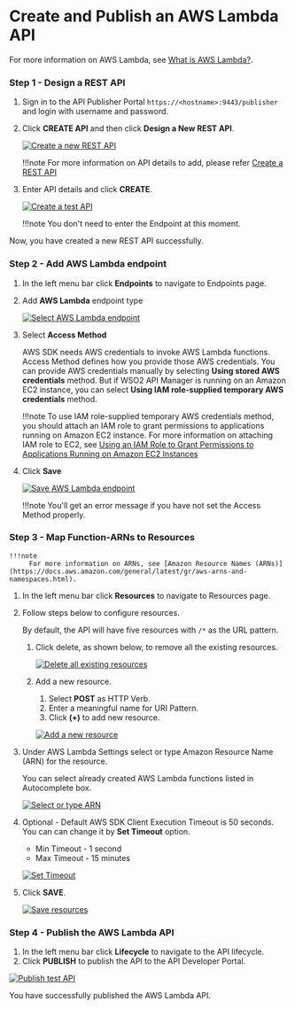 # Create and Publish an AWS Lambda API

For more information on AWS Lambda, see [What is AWS Lambda?](https://docs.aws.amazon.com/lambda/latest/dg/welcome.html).

### Step 1 - Design a REST API

1. Sign in to the API Publisher Portal `https://<hostname>:9443/publisher` and login with username and password.

2. Click **CREATE API** and then click **Design a New REST API**.

    [![Create a new REST API]({{base_path}}/assets/img/Learn/create-api-design-rest-api-link.png)]({{base_path}}/assets/img/Learn/create-a-rest-api.jpg)

    !!!note
         For more information on API details to add, please refer [Create a REST API]({{base_path}}/Learn/DesignAPI/CreateAPI/create-a-rest-api)

3. Enter API details and click **CREATE**.  

    [![Create a test API]({{base_path}}/assets/img/Learn/create-test-api.png)]({{base_path}}/assets/img/Learn/create-test-api.png)

    !!!note
         You don't need to enter the Endpoint at this moment.

Now, you have created a new REST API successfully. 

### Step 2 - Add AWS Lambda endpoint

1. In the left menu bar click **Endpoints** to navigate to Endpoints page.
2. Add **AWS Lambda** endpoint type

    [![Select AWS Lambda endpoint]({{base_path}}/assets/img/Learn/Tutorials/endpoint-select-awslambda-endpoint.png)]({{base_path}}/assets/img/Learn/Tutorials/endpoint-select-awslambda-endpoint.png)

3. Select **Access Method**

    AWS SDK needs AWS credentials to invoke AWS Lambda functions. Access Method defines how you provide those AWS credentials. You can provide AWS credentials manually by selecting **Using stored AWS credentials** method. But if WSO2 API Manager is running on an Amazon EC2 instance, you can select **Using IAM role-supplied temporary AWS credentials** method.

    !!!note
         To use IAM role-supplied temporary AWS credentials method, you should attach an IAM role to grant permissions to applications running on Amazon EC2 instance.
         For more information on attaching IAM role to EC2, see [Using an IAM Role to Grant Permissions to Applications Running on Amazon EC2 Instances](https://docs.aws.amazon.com/IAM/latest/UserGuide/id_roles_use_switch-role-ec2.html)

4. Click **Save**

    [![Save AWS Lambda endpoint]({{base_path}}/assets/img/Learn/Tutorials/endpoint-awslambda-save.png)]({{base_path}}/assets/img/Learn/Tutorials/endpoint-awslambda-save.png)

    !!!note
         You'll get an error message if you have not set the Access Method properly.

### Step 3 - Map Function-ARNs to Resources

    !!!note
         For more information on ARNs, see [Amazon Resource Names (ARNs)](https://docs.aws.amazon.com/general/latest/gr/aws-arns-and-namespaces.html).

1. In the left menu bar click **Resources** to navigate to Resources page.
2. Follow steps below to configure resources.

    By default, the API will have five resources with `/*` as the URL pattern.

    1. Click delete, as shown below, to remove all the existing resources.

          [![Delete all existing resources]({{base_path}}/assets/img/Learn/delete-all-existing-resources.jpg)]({{base_path}}/assets/img/Learn/delete-all-existing-resources.jpg)

    2. Add a new resource.
          1. Select **POST** as HTTP Verb.
          2. Enter a meaningful name for URI Pattern.
          3. Click **(+)** to add new resource.

          [![Add a new resource]({{base_path}}/assets/img/Learn/Tutorials/resource-add-post-test.png)]({{base_path}}/assets/img/Learn/Tutorials/resource-add-post-test.png)

3. Under AWS Lambda Settings select or type Amazon Resource Name (ARN) for the resource.

    You can select already created AWS Lambda functions listed in Autocomplete box.

    [![Select or type ARN]({{base_path}}/assets/img/Learn/Tutorials/resource-add-amazon-resource-name.png)]({{base_path}}/assets/img/Learn/Tutorials/resource-add-amazon-resource-name.png)

4. Optional - Default AWS SDK Client Execution Timeout is 50 seconds. You can can change it by **Set Timeout** option. 

    - Min Timeout - 1 second
    - Max Timeout - 15 minutes

    [![Set Timeout]({{base_path}}/assets/img/Learn/Tutorials/resource-set-amazon-resource-timeout.png)]({{base_path}}/assets/img/Learn/Tutorials/resource-set-amazon-resource-timeout.png)

5. Click **SAVE**.

    [![Save resources]({{base_path}}/assets/img/Learn/Tutorials/resource-save.png)]({{base_path}}/assets/img/Learn/Tutorials/resource-save.png)

### Step 4 - Publish the AWS Lambda API

1. In the left menu bar click **Lifecycle** to navigate to the API lifecycle.
2. Click **PUBLISH** to publish the API to the API Developer Portal.

[![Publish test API]({{base_path}}/assets/img/Learn/Tutorials/lifecycle-publish-test-api.png)]({{base_path}}/assets/img/Learn/Tutorials/lifecycle-publish-test-api.png)

You have successfully published the AWS Lambda API.